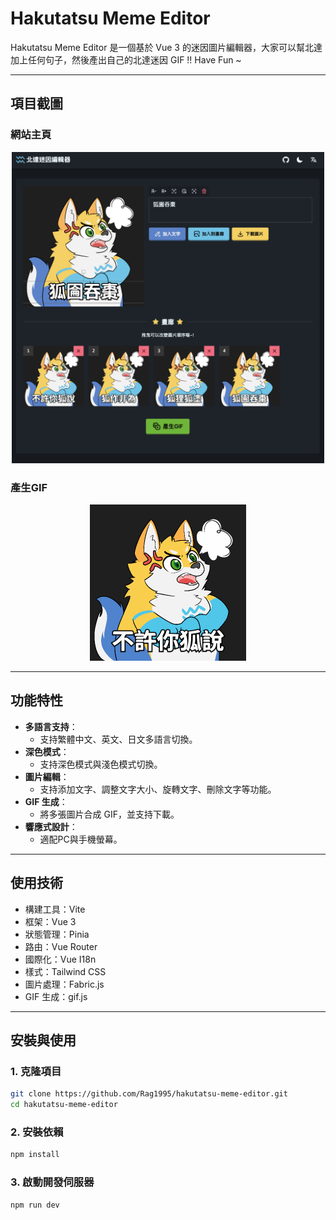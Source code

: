 # Hakutatsu Meme Editor

Hakutatsu Meme Editor 是一個基於 Vue 3 的迷因圖片編輯器，大家可以幫北達加上任何句子，然後產出自己的北達迷因 GIF !! Have Fun ~

---

## 項目截圖

### 網站主頁
<p align="center">
    <img src="./public/assets/img/demo.png" width="500">
</p>

### 產生GIF
<p align="center">
    <img src="./public/assets/img/demo.gif" width="250">
</p>

---

## 功能特性

- **多語言支持**：
  - 支持繁體中文、英文、日文多語言切換。
- **深色模式**：
  - 支持深色模式與淺色模式切換。
- **圖片編輯**：
  - 支持添加文字、調整文字大小、旋轉文字、刪除文字等功能。
- **GIF 生成**：
  - 將多張圖片合成 GIF，並支持下載。
- **響應式設計**：
  - 適配PC與手機螢幕。

---

## 使用技術
- 構建工具：Vite
- 框架：Vue 3
- 狀態管理：Pinia
- 路由：Vue Router
- 國際化：Vue I18n
- 樣式：Tailwind CSS
- 圖片處理：Fabric.js
- GIF 生成：gif.js

---

## 安裝與使用

### **1. 克隆項目**
```bash
git clone https://github.com/Rag1995/hakutatsu-meme-editor.git
cd hakutatsu-meme-editor
```

### **2. 安裝依賴**
```bash
npm install
```

### **3. 啟動開發伺服器**
```bash
npm run dev
```



